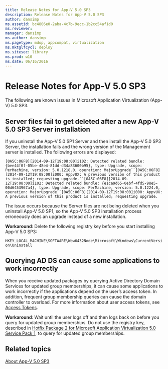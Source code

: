 ```yaml
---
title: Release Notes for App-V 5.0 SP3
description: Release Notes for App-V 5.0 SP3
author: dansimp
ms.assetid: bc4806e0-2aba-4c7b-9ecc-1b2cc54af1d0
ms.reviewer: 
manager: dansimp
ms.author: dansimp
ms.pagetype: mdop, appcompat, virtualization
ms.mktglfcycl: deploy
ms.sitesec: library
ms.prod: w10
ms.date: 06/16/2016
---
```



# Release Notes for App-V 5.0 SP3


The following are known issues in Microsoft Application Virtualization (App-V) 5.0 SP3.

## Server files fail to get deleted after a new App-V 5.0 SP3 Server installation


If you uninstall the App-V 5.0 SP1 Server and then install the App-V 5.0 SP3 Server, the installation fails and the wrong version of the Management server is installed. The following errors are displayed:

`[0A5C:06F8][2014-09-12T19:08:00]i102: Detected related bundle: {bee44f0f-05be-48e4-81dd-d34a83600b95}, type: Upgrade, scope: PerMachine, version: 5.0.1218.0, operation: MajorUpgrade``[0A5C:06F8][2014-09-12T19:08:00]i000: AppvUX: A previous version of this product is installed; requesting upgrade.``[0A5C:06F8][2014-09-12T19:08:00]i102: Detected related bundle: {e1ca9d65-0ebf-4fd5-98e5-00d6453967a4}, type: Upgrade, scope: PerMachine, version: 5.0.1224.0, operation: MajorUpgrade``[0A5C:06F8][2014-09-12T19:08:00]i000: AppvUX: A previous version of this product is installed; requesting upgrade.`

The issue occurs because the Server files are not being deleted when you uninstall App-V 5.0 SP1, so the App-V 5.0 SP3 installation process erroneously does an upgrade instead of a new installation.

**Workaround**: Delete the following registry key before you start installing App-V 5.0 SP3:

`HKEY_LOCAL_MACHINE\SOFTWARE\Wow6432Node\Microsoft\Windows\CurrentVersion\Uninstall`

## Querying AD DS can cause some applications to work incorrectly


When you receive updated packages by querying Active Directory Domain Services for updated group memberships, it can cause some applications to work incorrectly if the applications depend on the user’s access token. In addition, frequent group membership queries can cause the domain controller to overload. For more information about user access tokens, see [Access Tokens](https://msdn.microsoft.com/library/windows/desktop/aa374909.aspx).

**Workaround**: Wait until the user logs off and then logs back on before you query for updated group memberships. Do not use the registry key, described in [Hotfix Package 2 for Microsoft Application Virtualization 5.0 Service Pack 1](https://support.microsoft.com/kb/2897087), to query for updated group memberships.






## Related topics


[About App-V 5.0 SP3](about-app-v-50-sp3.md)

 

 





